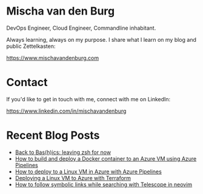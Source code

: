 # Mischa van den Burg

DevOps Engineer, Cloud Engineer, Commandline inhabitant.

Always learning, always on my purpose. I share what I learn on my blog and public Zettelkasten:

https://www.mischavandenburg.com

# Contact

If you'd like to get in touch with me, connect with me on LinkedIn:

https://www.linkedin.com/in/mischavandenburg

# Recent Blog Posts
<!-- BLOG-POST-LIST:START -->
- [Back to Bas&lpar;h&rpar;ics: leaving zsh for now](https://mischavandenburg.com/zet/back-to-bashics/)
- [How to build and deploy a Docker container to an Azure VM using Azure Pipelines](https://mischavandenburg.com/zet/docker-to-azure-vm/)
- [How to deploy to a Linux VM in Azure with Azure Pipelines](https://mischavandenburg.com/zet/azure-pipelines-deploy-vm/)
- [Deploying a Linux VM to Azure with Terraform](https://mischavandenburg.com/zet/terraform-linux-vm/)
- [How to follow symbolic links while searching with Telescope in neovim](https://mischavandenburg.com/zet/neovim-telescope-follow-symlinks/)
<!-- BLOG-POST-LIST:END -->
